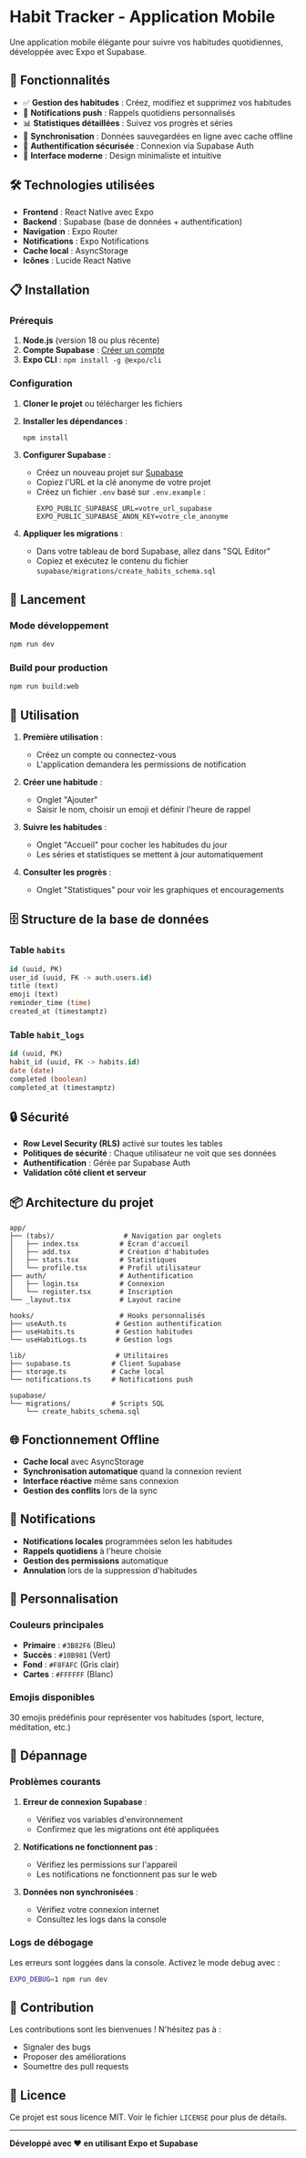 # Habit Tracker - Application Mobile

Une application mobile élégante pour suivre vos habitudes quotidiennes, développée avec Expo et Supabase.

## 🚀 Fonctionnalités

- ✅ **Gestion des habitudes** : Créez, modifiez et supprimez vos habitudes
- 🔔 **Notifications push** : Rappels quotidiens personnalisés
- 📊 **Statistiques détaillées** : Suivez vos progrès et séries
- 🔄 **Synchronisation** : Données sauvegardées en ligne avec cache offline
- 🔐 **Authentification sécurisée** : Connexion via Supabase Auth
- 📱 **Interface moderne** : Design minimaliste et intuitive

## 🛠 Technologies utilisées

- **Frontend** : React Native avec Expo
- **Backend** : Supabase (base de données + authentification)
- **Navigation** : Expo Router
- **Notifications** : Expo Notifications
- **Cache local** : AsyncStorage
- **Icônes** : Lucide React Native

## 📋 Installation

### Prérequis

1. **Node.js** (version 18 ou plus récente)
2. **Compte Supabase** : [Créer un compte](https://supabase.com)
3. **Expo CLI** : `npm install -g @expo/cli`

### Configuration

1. **Cloner le projet** ou télécharger les fichiers

2. **Installer les dépendances** :
   ```bash
   npm install
   ```

3. **Configurer Supabase** :
   - Créez un nouveau projet sur [Supabase](https://app.supabase.com)
   - Copiez l'URL et la clé anonyme de votre projet
   - Créez un fichier `.env` basé sur `.env.example` :
     ```
     EXPO_PUBLIC_SUPABASE_URL=votre_url_supabase
     EXPO_PUBLIC_SUPABASE_ANON_KEY=votre_cle_anonyme
     ```

4. **Appliquer les migrations** :
   - Dans votre tableau de bord Supabase, allez dans "SQL Editor"
   - Copiez et exécutez le contenu du fichier `supabase/migrations/create_habits_schema.sql`

## 🚀 Lancement

### Mode développement
```bash
npm run dev
```

### Build pour production
```bash
npm run build:web
```

## 📱 Utilisation

1. **Première utilisation** :
   - Créez un compte ou connectez-vous
   - L'application demandera les permissions de notification

2. **Créer une habitude** :
   - Onglet "Ajouter"
   - Saisir le nom, choisir un emoji et définir l'heure de rappel

3. **Suivre les habitudes** :
   - Onglet "Accueil" pour cocher les habitudes du jour
   - Les séries et statistiques se mettent à jour automatiquement

4. **Consulter les progrès** :
   - Onglet "Statistiques" pour voir les graphiques et encouragements

## 🗄 Structure de la base de données

### Table `habits`
```sql
id (uuid, PK)
user_id (uuid, FK -> auth.users.id)
title (text)
emoji (text)
reminder_time (time)
created_at (timestamptz)
```

### Table `habit_logs`
```sql
id (uuid, PK)
habit_id (uuid, FK -> habits.id)
date (date)
completed (boolean)
completed_at (timestamptz)
```

## 🔒 Sécurité

- **Row Level Security (RLS)** activé sur toutes les tables
- **Politiques de sécurité** : Chaque utilisateur ne voit que ses données
- **Authentification** : Gérée par Supabase Auth
- **Validation côté client et serveur**

## 📦 Architecture du projet

```
app/
├── (tabs)/                 # Navigation par onglets
│   ├── index.tsx          # Écran d'accueil
│   ├── add.tsx            # Création d'habitudes
│   ├── stats.tsx          # Statistiques
│   └── profile.tsx        # Profil utilisateur
├── auth/                  # Authentification
│   ├── login.tsx          # Connexion
│   └── register.tsx       # Inscription
└── _layout.tsx            # Layout racine

hooks/                     # Hooks personnalisés
├── useAuth.ts            # Gestion authentification
├── useHabits.ts          # Gestion habitudes
└── useHabitLogs.ts       # Gestion logs

lib/                      # Utilitaires
├── supabase.ts          # Client Supabase
├── storage.ts           # Cache local
└── notifications.ts     # Notifications push

supabase/
└── migrations/          # Scripts SQL
    └── create_habits_schema.sql
```

## 🌐 Fonctionnement Offline

- **Cache local** avec AsyncStorage
- **Synchronisation automatique** quand la connexion revient
- **Interface réactive** même sans connexion
- **Gestion des conflits** lors de la sync

## 🔔 Notifications

- **Notifications locales** programmées selon les habitudes
- **Rappels quotidiens** à l'heure choisie
- **Gestion des permissions** automatique
- **Annulation** lors de la suppression d'habitudes

## 🎨 Personnalisation

### Couleurs principales
- **Primaire** : `#3B82F6` (Bleu)
- **Succès** : `#10B981` (Vert)
- **Fond** : `#F8FAFC` (Gris clair)
- **Cartes** : `#FFFFFF` (Blanc)

### Emojis disponibles
30 emojis prédéfinis pour représenter vos habitudes (sport, lecture, méditation, etc.)

## 🐛 Dépannage

### Problèmes courants

1. **Erreur de connexion Supabase** :
   - Vérifiez vos variables d'environnement
   - Confirmez que les migrations ont été appliquées

2. **Notifications ne fonctionnent pas** :
   - Vérifiez les permissions sur l'appareil
   - Les notifications ne fonctionnent pas sur le web

3. **Données non synchronisées** :
   - Vérifiez votre connexion internet
   - Consultez les logs dans la console

### Logs de débogage
Les erreurs sont loggées dans la console. Activez le mode debug avec :
```bash
EXPO_DEBUG=1 npm run dev
```

## 🤝 Contribution

Les contributions sont les bienvenues ! N'hésitez pas à :
- Signaler des bugs
- Proposer des améliorations
- Soumettre des pull requests

## 📄 Licence

Ce projet est sous licence MIT. Voir le fichier `LICENSE` pour plus de détails.

---

**Développé avec ❤️ en utilisant Expo et Supabase**